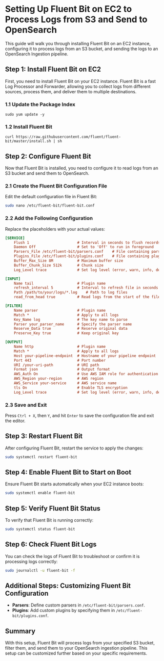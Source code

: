 # Setting Up Fluent Bit on EC2 to Process Logs from S3 and Send to OpenSearch

This guide will walk you through installing Fluent Bit on an EC2 instance, configuring it to process logs from an S3 bucket, and sending the logs to an OpenSearch Ingestion pipeline.

## Step 1: Install Fluent Bit on EC2

First, you need to install Fluent Bit on your EC2 instance. Fluent Bit is a fast Log Processor and Forwarder, allowing you to collect logs from different sources, process them, and deliver them to multiple destinations.

### 1.1 Update the Package Index

```
sudo yum update -y
```
### 1.2 Install Fluent Bit

```
curl https://raw.githubusercontent.com/fluent/fluent-bit/master/install.sh | sh
```

## Step 2: Configure Fluent Bit

Now that Fluent Bit is installed, you need to configure it to read logs from an S3 bucket and send them to OpenSearch.

### 2.1 Create the Fluent Bit Configuration File

Edit the default configuration file in Fluent Bit:

```bash
sudo nano /etc/fluent-bit/fluent-bit.conf
```

### 2.2 Add the Following Configuration

Replace the placeholders with your actual values:

```ini
[SERVICE]
    Flush 1                      # Interval in seconds to flush records
    Daemon Off                   # Set to 'Off' to run in foreground
    Parsers_File /etc/fluent-bit/parsers.conf    # File containing parsers
    Plugins_File /etc/fluent-bit/plugins.conf    # File containing plugins
    Buffer_Max_Size 8M           # Maximum buffer size
    Buffer_Chunk_Size 512k       # Chunk size
    Log_Level trace              # Set log level (error, warn, info, debug, trace)

[INPUT]
    Name tail                    # Plugin name
    refresh_interval 5           # Interval to refresh file in seconds
    Path /path/to/your/logs/*.log    # Path to log files
    read_from_head true          # Read logs from the start of the file

[FILTER]
    Name parser                  # Plugin name
    Match *                      # Apply to all logs
    Key_Name log                 # The key name to parse
    Parser your_parser_name      # Specify the parser name
    Reserve_Data true            # Reserve original data
    Preserve_Key true            # Keep original key

[OUTPUT]
    Name http                    # Plugin name
    Match *                      # Apply to all logs
    Host your-pipeline-endpoint  # Hostname of your pipeline endpoint
    Port 443                     # Port number
    URI /your-uri-path           # URI path
    Format json                  # Output format
    AWS_Auth On                  # Use AWS IAM role for authentication
    AWS_Region your-region       # AWS region
    AWS_Service your-service     # AWS service name
    tls On                       # Enable TLS encryption
    Log_Level trace              # Set log level (error, warn, info, debug, trace)
```

### 2.3 Save and Exit

Press `Ctrl + X`, then `Y`, and hit `Enter` to save the configuration file and exit the editor.

## Step 3: Restart Fluent Bit

After configuring Fluent Bit, restart the service to apply the changes:

```bash
sudo systemctl restart fluent-bit
```

## Step 4: Enable Fluent Bit to Start on Boot

Ensure Fluent Bit starts automatically when your EC2 instance boots:

```bash
sudo systemctl enable fluent-bit
```

## Step 5: Verify Fluent Bit Status

To verify that Fluent Bit is running correctly:

```bash
sudo systemctl status fluent-bit
```

## Step 6: Check Fluent Bit Logs

You can check the logs of Fluent Bit to troubleshoot or confirm it is processing logs correctly:

```bash
sudo journalctl -u fluent-bit -f
```

## Additional Steps: Customizing Fluent Bit Configuration

- **Parsers**: Define custom parsers in `/etc/fluent-bit/parsers.conf`.
- **Plugins**: Add custom plugins by specifying them in `/etc/fluent-bit/plugins.conf`.

## Summary

With this setup, Fluent Bit will process logs from your specified S3 bucket, filter them, and send them to your OpenSearch ingestion pipeline. This setup can be customized further based on your specific requirements.
